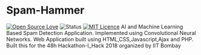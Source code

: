 # Spam-Hammer
[![Open Source Love](https://badges.frapsoft.com/os/v2/open-source.png?v=103)](https://github.com/ellerbrock/open-source-badges/)
![Status](https://img.shields.io/badge/status-active-brightgreen.svg)
[![MIT Licence](https://img.shields.io/badge/license-MIT-brightgreen.svg)](https://github.com/sanatb97/Spam-Hammer/blob/master/LICENSE)
AI and Machine Learning Based Spam Detection Application. Implemented  using Convolutional Neural Networks.
Web Application built using HTML,CSS,Javascript,Ajax and PHP.
Built this for  the 48h Hackathon-I_Hack 2018 organized by IIT Bombay 

